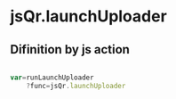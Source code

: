 # jsQr.launchUploader

## Difinition by js action

```js.js

var=runLaunchUploader
	?func=jsQr.launchUploader

```


